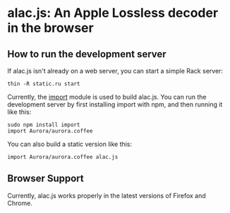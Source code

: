 alac.js: An Apple Lossless decoder in the browser
================================================================================

## How to run the development server

If alac.js isn't already on a web server, you can start a simple Rack server:

    thin -R static.ru start
    
Currently, the [import](https://github.com/devongovett/import) module is used to build alac.js.  You can run
the development server by first installing import with npm, and then running it like this:

    sudo npm install import
    import Aurora/aurora.coffee
    
You can also build a static version like this:

    import Aurora/aurora.coffee alac.js

## Browser Support

Currently, alac.js works properly in the latest versions of Firefox and Chrome.